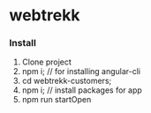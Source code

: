 # webtrekk

### Install

1. Clone project
1. npm i; // for installing angular-cli
1. cd webtrekk-customers;
1. npm i; // install packages for app
1. npm run startOpen
